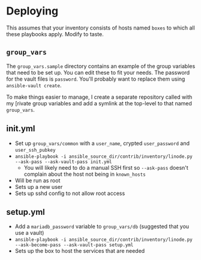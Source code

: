 # Deploying

This assumes that your inventory consists of hosts named `boxes` to which all these playbooks apply. Modify to taste.

## `group_vars`

The `group_vars.sample` directory contains an example of the group variables that need to be set up. You can edit these to fit your needs. The password for the vault files is `password`. You'll probably want to replace them using `ansible-vault create`.

To make things easier to manage, I create a separate repository called with my [rivate group variables and add a symlink at the top-level to that named `group_vars`.

## init.yml

* Set up `group_vars/common` with a `user_name`, crypted `user_password` and `user_ssh_pubkey`
* `ansible-playbook -i ansible_source_dir/contrib/inventory/linode.py --ask-pass --ask-vault-pass init.yml`
  * You will likely need to do a manual SSH first so `--ask-pass` doesn't complain about the host not being in `known_hosts`
* Will be run as root
* Sets up a new user
* Sets up sshd config to not allow root access

## setup.yml

* Add a `mariadb_password` variable to `group_vars/db` (suggested that you use a vault)
* `ansible-playbook -i ansible_source_dir/contrib/inventory/linode.py --ask-become-pass --ask-vault-pass setup.yml`
* Sets up the box to host the services that are needed
